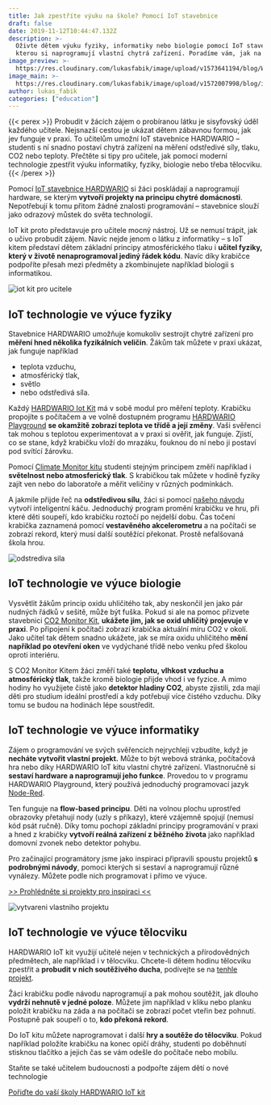 ```yaml
---
title: Jak zpestříte výuku na škole? Pomocí IoT stavebnice
draft: false
date: 2019-11-12T10:44:47.132Z
description: >-
  Oživte dětem výuku fyziky, informatiky nebo biologie pomocí IoT stavebnice, se
  kterou si naprogramují vlastní chytrá zařízení. Poradíme vám, jak na to.
image_preview: >-
  https://res.cloudinary.com/lukasfabik/image/upload/v1573641194/blog/Workshop_01.png
image_main: >-
  https://res.cloudinary.com/lukasfabik/image/upload/v1572007998/blog/iot-course_full.png
author: lukas_fabik
categories: ["education"]
---
```


{{< perex >}}
Probudit v žácích zájem o probíranou látku je sisyfovský úděl každého učitele. Nejsnazší cestou je ukázat dětem zábavnou formou, jak jev funguje v praxi. To učitelům umožní IoT stavebnice HARDWARIO – studenti s ní snadno postaví chytrá zařízení na měření odstředivé síly, tlaku, CO2 nebo teploty. Přečtěte si tipy pro učitele, jak pomocí moderní technologie zpestřit výuku informatiky, fyziky, biologie nebo třeba tělocviku.
{{< /perex >}}

Pomocí [IoT stavebnice HARDWARIO](/cs/education/) si žáci poskládají a naprogramují hardware, se kterým **vytvoří projekty na principu chytré domácnosti**. Nepotřebují k tomu přitom žádné znalosti programování – stavebnice slouží jako odrazový můstek do světa technologií.

IoT kit proto představuje pro učitele mocný nástroj. Už se nemusí trápit, jak o učivo probudit zájem. Navíc nejde jenom o látku z informatiky – s IoT kitem představí dětem základní principy atmosférického tlaku i **učitel fyziky, který v životě nenaprogramoval jediný řádek kódu**. Navíc díky krabičce podpoříte přesah mezi předměty a zkombinujete například biologii s informatikou.

![iot kit pro ucitele](https://res.cloudinary.com/lukasfabik/image/upload/v1572972229/blog/Workshop_04_1.png)

## IoT technologie ve výuce fyziky

Stavebnice HARDWARIO umožňuje komukoliv sestrojit chytré zařízení pro **měření hned několika fyzikálních veličin**. Žákům tak můžete v praxi ukázat, jak funguje například

* teplota vzduchu,
* atmosférický tlak,
* světlo
* nebo odstředivá síla.

Každý [HARDWARIO Iot Kit](https://obchod.hardwario.cz/stavebnice/) má v sobě modul pro měření teploty. Krabičku propojíte s počítačem a ve volně dostupném programu [HARDWARIO Playground](/cs/academy/co-je-to-bigclown-playground/) **se okamžitě zobrazí teplota ve třídě a její změny**. Vaši svěřenci tak mohou s teplotou experimentovat a v praxi si ověřit, jak funguje. Zjistí, co se stane, když krabičku vloží do mrazáku, fouknou do ní nebo ji postaví pod svítící žárovku.

Pomocí [Climate Monitor kitu](https://obchod.hardwario.cz/climate-monitor-kit/) studenti stejným principem změří například i **světelnost nebo atmosferický tlak**. S krabičkou tak můžete v hodině fyziky zajít ven nebo do laboratoře a měřit veličiny v různých podmínkách.

A jakmile přijde řeč na **odstředivou sílu**, žáci si pomocí [našeho návodu](/cs/projects/highest-centrifugal-force/) vytvoří inteligentní káču. Jednoduchý program promění krabičku ve hru, při které děti soupeří, kdo krabičku roztočí po nejdelší dobu. Čas točení krabička zaznamená pomocí **vestavěného akcelerometru** a na počítači se zobrazí rekord, který musí další soutěžící překonat. Prostě nefalšovaná škola hrou.



![odstrediva sila](https://res.cloudinary.com/lukasfabik/image/upload/v1572972391/blog/Workshop_07.png)

## IoT technologie ve výuce biologie

Vysvětlit žákům princip oxidu uhličitého tak, aby neskončil jen jako pár nudných řádků v sešitě, může být fuška. Pokud si ale na pomoc přizvete stavebnici [CO2 Monitor Kit](https://obchod.hardwario.cz/co2-monitor-kit/), **ukážete jim, jak se oxid uhličitý projevuje v praxi**. Po připojení k počítači zobrazí krabička aktuální míru CO2 v okolí. Jako učitel tak dětem snadno ukážete, jak se míra oxidu uhličitého **mění například po otevření oken** ve vydýchané třídě nebo venku před školou oproti interiéru.

S CO2 Monitor Kitem žáci změří také **teplotu, vlhkost vzduchu a atmosférický tlak**, takže kromě biologie přijde vhod i ve fyzice. A mimo hodiny ho využijete čistě jako **detektor hladiny CO2**, abyste zjistili, zda mají děti pro studium ideální prostředí a kdy potřebují více čistého vzduchu. Díky tomu se budou na hodinách lépe soustředit.

## IoT technologie ve výuce informatiky

Zájem o programování ve svých svěřencích nejrychleji vzbudíte, když je **necháte vytvořit vlastní projekt.** Může to být webová stránka, počítačová hra nebo díky HARDWARIO IoT kitu vlastní chytré zařízení. Vlastnoručně si **sestaví hardware a naprogramují jeho funkce**. Provedou to v programu HARDWARIO Playground, který používá jednoduchý programovací jazyk [Node-Red](/cs/academy/co-je-node-red/).

Ten funguje na **flow-based principu**. Děti na volnou plochu uprostřed obrazovky přetahují nody (uzly s příkazy), které vzájemně spojují (nemusí kód psát ručně). Díky tomu pochopí základní principy programování v praxi a hned z krabičky **vytvoří reálná zařízení z běžného života** jako například domovní zvonek nebo detektor pohybu.

Pro začínající programátory jsme jako inspiraci připravili spoustu projektů **s podrobnými návody**, pomoci kterých si sestaví a naprogramují různé vynálezy. Můžete podle nich programovat i přímo ve výuce.

[>> Prohlédněte si projekty pro inspiraci <<](/cs/projects/)

![vytvareni vlastniho projektu](https://res.cloudinary.com/lukasfabik/image/upload/v1572972241/blog/Workshop_05.png)

## IoT technologie ve výuce tělocviku

HARDWARIO IoT kit využijí učitelé nejen v technických a přírodovědných předmětech, ale například i v tělocviku. Chcete-li dětem hodinu tělocviku zpestřit a **probudit v nich soutěživého ducha**, podívejte se na [tenhle projekt](/cs/projects/kung-fu-mastr/).

Žáci krabičku podle návodu naprogramují a pak mohou soutěžit, jak dlouho **vydrží nehnutě v jedné poloze**. Můžete jim například v kliku nebo planku položit krabičku na záda a na počítači se zobrazí počet vteřin bez pohnutí. Postupně pak soupeří o to, **kdo překoná rekord**.

Do IoT kitu můžete naprogramovat i další **hry a soutěže do tělocviku**. Pokud například položíte krabičku na konec opičí dráhy, studenti po doběhnutí stisknou tlačítko a jejich čas se vám odešle do počítače nebo mobilu.

Staňte se také učitelem budoucnosti a podpořte zájem dětí o nové technologie

[Pořiďte do vaší školy HARDWARIO IoT kit](/cs/education/)
